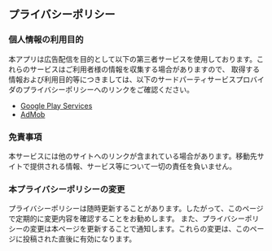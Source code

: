 ## プライバシーポリシー

### 個人情報の利用目的

本アプリは広告配信を目的として以下の第三者サービスを使用しております。これらのサービスはご利用者様の情報を収集する場合がありますので、
取得する情報および利用目的等につきましては、以下のサードパーティサービスプロバイダのプライバシーポリシーへのリンクをご確認ください。

*   [Google Play Services](https://www.google.com/policies/privacy/)
*   [AdMob](https://support.google.com/admob/answer/6128543?hl=en)

### 免責事項

本サービスには他のサイトへのリンクが含まれている場合があります。移動先サイトで提供される情報、サービス等について一切の責任を負いません。

### 本プライバシーポリシーの変更

プライバシーポリシーは随時更新することがあります。したがって、このページで定期的に変更内容を確認することをお勧めします。
また、プライバシーポリシーの変更は本ページを更新することで通知します。これらの変更は、このページに投稿された直後に有効になります。
